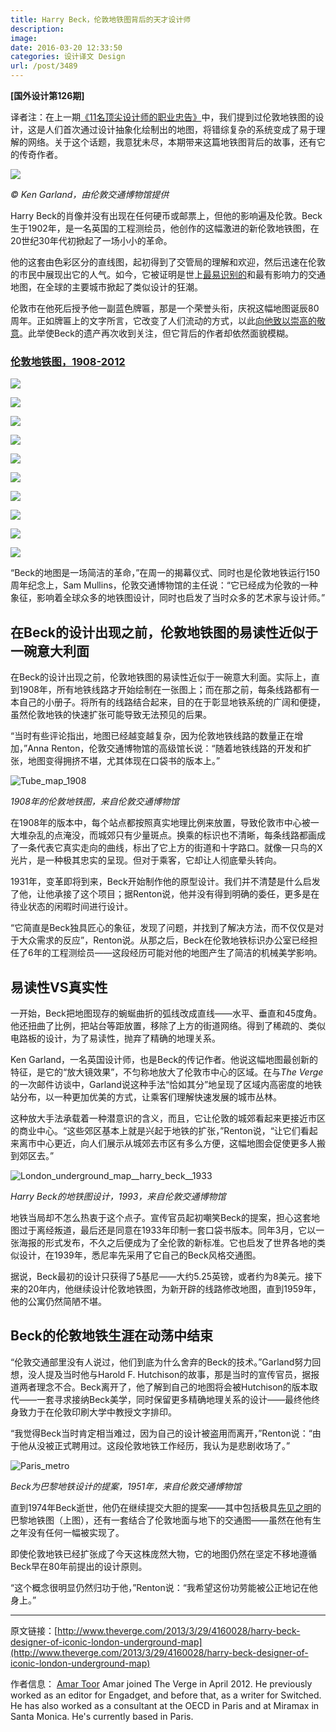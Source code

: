 ```yaml
---
title: Harry Beck，伦敦地铁图背后的天才设计师
description: 
image: 
date: 2016-03-20 12:33:50
categories: 设计译文 Design
url: /post/3489
---
```


**[国外设计第126期]**

译者注：在上一期[《11名顶尖设计师的职业忠告》](http://colachan.com/post/3487)中，我们提到过伦敦地铁图的设计，这是人们首次通过设计抽象化绘制出的地图，将错综复杂的系统变成了易于理解的网络。关于这个话题，我意犹未尽，本期带来这篇地铁图背后的故事，还有它的传奇作者。

![](https://cdn2.vox-cdn.com/thumbor/a640L3bRK4XmgzVNzN4ru_eFML0=/0x180:1100x913/1310x873/cdn0.vox-cdn.com/assets/2396021/beck_image.png)

*© Ken Garland，由伦敦交通博物馆提供*

Harry Beck的肖像并没有出现在任何硬币或邮票上，但他的影响遍及伦敦。Beck生于1902年，是一名英国的工程测绘员，他创作的这幅激进的新伦敦地铁图，在20世纪30年代初掀起了一场小小的革命。

他的这套由色彩区分的直线图，起初得到了交管局的理解和欢迎，然后迅速在伦敦的市民中展现出它的人气。如今，它被证明是世上[最易识别的](http://www.tfl.gov.uk/static/corporate/media/newscentre/archive/3662.html)和最有影响力的交通地图，在全球的主要城市掀起了类似设计的狂潮。

伦敦市在他死后授予他一副蓝色牌匾，那是一个荣誉头衔，庆祝这幅地图诞辰80周年。正如牌匾上的文字所言，它改变了人们流动的方式，以此[向他致以崇高的敬意](http://www.guardian.co.uk/artanddesign/2013/mar/25/harry-beck-tube-map-designer-honoured-blue-plaque)。此举使Beck的遗产再次收到关注，但它背后的作者却依然面貌模糊。

### [伦敦地铁图，1908-2012](http://www.theverge.com/2013/3/29/4160094/maps-of-the-london-underground-1908-2012)

![](https://cdn3.vox-cdn.com/thumbor/EwYCWTGOu-__5yc1ZUH_FS2g2w0=/1020x0/cdn0.vox-cdn.com/uploads/chorus_asset/file/2720288/01.1364558642.jpg)

![](https://cdn3.vox-cdn.com/thumbor/WFZumbthVgwJ9hKIRqb11vnN5-c=/1020x0/cdn0.vox-cdn.com/uploads/chorus_asset/file/2720292/02.1364559527.jpg)

![](https://cdn2.vox-cdn.com/thumbor/cmuWajBLvCjGM6naTxuJvTsxc3I=/1020x0/cdn0.vox-cdn.com/uploads/chorus_asset/file/2720278/03.1364558584.jpg)

![](https://cdn0.vox-cdn.com/thumbor/Uel3kmASkYdotV-y7RESc3SOcaQ=/1020x0/cdn0.vox-cdn.com/uploads/chorus_asset/file/2720284/04.1364558614.jpg)

![](https://cdn2.vox-cdn.com/thumbor/qs2hMYjU3r75cYRXkGcSF_ya8M8=/1020x0/cdn0.vox-cdn.com/uploads/chorus_asset/file/2720294/Sydney_map__1939.1364559875.jpg)

![](https://cdn1.vox-cdn.com/thumbor/C_kVc5zeqbHwpRS6d6AHlQySXho=/1020x0/cdn0.vox-cdn.com/uploads/chorus_asset/file/2720290/05.1364558654.jpg)

![](https://cdn1.vox-cdn.com/thumbor/ezBOgrM9X16jucVSbMxGdRPtFVM=/1020x0/cdn0.vox-cdn.com/uploads/chorus_asset/file/2720280/06.1364558612.jpg)

![](https://cdn1.vox-cdn.com/thumbor/npb5vSCNwVLyPrMyUOwrvBSzMjM=/1020x0/cdn0.vox-cdn.com/uploads/chorus_asset/file/2720282/07.1364558613.jpg)

![](https://cdn2.vox-cdn.com/thumbor/ksVm76-yb8Z2Qkji669OnLNzoLc=/1020x0/cdn0.vox-cdn.com/uploads/chorus_asset/file/2720286/08.1364558639.jpg)

![](https://cdn2.vox-cdn.com/thumbor/pn1aDrzNoxQMsFwv-7F8rzB9Bqg=/1020x0/cdn0.vox-cdn.com/uploads/chorus_asset/file/2720296/beck_image.1364559891.jpg)

“Beck的地图是一场简洁的革命，”在周一的揭幕仪式、同时也是伦敦地铁运行150周年纪念上，Sam Mullins，伦敦交通博物馆的主任说：“它已经成为伦敦的一种象征，影响着全球众多的地铁图设计，同时也启发了当时众多的艺术家与设计师。”

## 在Beck的设计出现之前，伦敦地铁图的易读性近似于一碗意大利面

在Beck的设计出现之前，伦敦地铁图的易读性近似于一碗意大利面。实际上，直到1908年，所有地铁线路才开始绘制在一张图上；而在那之前，每条线路都有一本自己的小册子。将所有的线路结合起来，目的在于彰显地铁系统的广阔和便捷，虽然伦敦地铁的快速扩张可能导致无法预见的后果。

“当时有些评论指出，地图已经越变越复杂，因为伦敦地铁线路的数量正在增加，”Anna Renton，伦敦交通博物馆的高级馆长说：“随着地铁线路的开发和扩张，地图变得拥挤不堪，尤其体现在口袋书的版本上。”

![Tube_map_1908](http://assets.sbnation.com/assets/2396029/tube_map_1908.jpg) 

*1908年的伦敦地铁图，来自伦敦交通博物馆*

在1908年的版本中，每个站点都按照真实地理比例来放置，导致伦敦市中心被一大堆杂乱的点淹没，而城郊只有少量斑点。换乘的标识也不清晰，每条线路都画成了一条代表它真实走向的曲线，标出了它上方的街道和十字路口。就像一只鸟的X光片，是一种极其忠实的呈现。但对于乘客，它却让人彻底晕头转向。

1931年，变革即将到来，Beck开始制作他的原型设计。我们并不清楚是什么启发了他，让他承接了这个项目；据Renton说，他并没有得到明确的委任，更多是在待业状态的闲暇时间进行设计。

“它简直是Beck独具匠心的象征，发现了问题，并找到了解决方法，而不仅仅是对于大众需求的反应”，Renton说。从那之后，Beck在伦敦地铁标识办公室已经担任了6年的工程测绘员——这段经历可能对他的地图产生了简洁的机械美学影响。

## 易读性VS真实性

一开始，Beck把地图现存的蜿蜒曲折的弧线改成直线——水平、垂直和45度角。他还扭曲了比例，把站台等距放置，移除了上方的街道网络。得到了稀疏的、类似电路板的设计，为了易读性，抛弃了精确的地理关系。

Ken Garland，一名英国设计师，也是Beck的传记作者。他说这幅地图最创新的特征，是它的“放大镜效果”，不匀称地放大了伦敦市中心的区域。在与*The Verge*的一次邮件访谈中，Garland说这种手法“恰如其分”地呈现了区域内高密度的地铁站分布，以一种更加优美的方式，让乘客们理解快速发展的城市丛林。

这种放大手法承载着一种潜意识的含义，而且，它让伦敦的城郊看起来更接近市区的商业中心。“这些郊区基本上就是兴起于地铁的扩张，”Renton说，“让它们看起来离市中心更近，向人们展示从城郊去市区有多么方便，这幅地图会促使更多人搬到郊区去。”

![London_underground_map__harry_beck__1933](http://assets.sbnation.com/assets/2396037/London_Underground_Map__Harry_Beck__1933.jpg) 

*Harry Beck的地铁图设计，1993，来自伦敦交通博物馆*

地铁当局却不怎么热衷于这个点子。宣传官员起初嘲笑Beck的提案，担心这套地图过于离经叛道，最后还是同意在1933年印制一套口袋书版本。同年3月，它以一张海报的形式发布，不久之后便成为了全伦敦的新标准。它也启发了世界各地的类似设计，在1939年，悉尼率先采用了它自己的Beck风格交通图。

据说，Beck最初的设计只获得了5基尼——大约5.25英镑，或者约为8美元。接下来的20年内，他继续设计伦敦地铁图，为新开辟的线路修改地图，直到1959年，他的公寓仍然简陋不堪。

## Beck的伦敦地铁生涯在动荡中结束

“伦敦交通部里没有人说过，他们到底为什么舍弃的Beck的技术。”Garland努力回想，没人提及当时他与Harold F. Hutchison的故事，那是当时的宣传官员，据报道两者理念不合。Beck离开了，他了解到自己的地图将会被Hutchison的版本取代——一套寻求接纳Beck美学，同时保留更多精确地理关系的设计——最终他终身致力于在伦敦印刷大学中教授文字排印。

“我觉得Beck当时肯定相当难过，因为自己的设计被盗用而离开，”Renton说：“由于他从没被正式聘用过。这段伦敦地铁工作经历，我认为是悲剧收场了。”

![Paris_metro](http://assets.sbnation.com/assets/2396053/paris_metro.jpg) 

*Beck为巴黎地铁设计的提案，1951年，来自伦敦交通博物馆*

直到1974年Beck逝世，他仍在继续提交大胆的提案——其中包括极具[先见之明](http://www.creativereview.co.uk/cr-blog/2009/march/harry-beck-the-paris-connection)的巴黎地铁图（上图），还有一套结合了伦敦地面与地下的交通图——虽然在他有生之年没有任何一幅被实现了。

即使伦敦地铁已经扩张成了今天这株庞然大物，它的地图仍然在坚定不移地遵循Beck早在80年前提出的设计原则。

“这个概念很明显仍然归功于他，”Renton说：“我希望这份功劳能被公正地记在他身上。”

---

原文链接：[http://www.theverge.com/2013/3/29/4160028/harry-beck-designer-of-iconic-london-underground-map](http://www.theverge.com/2013/3/29/4160028/harry-beck-designer-of-iconic-london-underground-map)

作者信息：
[Amar Toor](http://www.theverge.com/users/Amar%20Toor)
Amar joined The Verge in April 2012. He previously worked as an editor for Engadget, and before that, as a writer for Switched. He has also worked as a consultant at the OECD in Paris and at Miramax in Santa Monica. He's currently based in Paris.